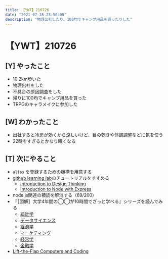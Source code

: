 ```yaml
---
title: 【YWT】210726
date: "2021-07-26 23:50:00"
description: "物理出社したり、100均でキャンプ用品を買ったりした"
---
```


# 【YWT】210726

## [Y] やったこと

- 10.2km歩いた
- 物理出社をした
- 不具合の原因調査をした
- 帰りに100均でキャンプ用品を買った
- TRPGのキャラメイクに参加した

## [W] わかったこと

- 出社すると冷房が効くから涼しいけど、目の乾きや体調調整などに気を使う
- 22時をすぎるとかなり眠くなる

## [T] 次にやること

- `alias` を登録するための機構を用意する
- [github learning lab](https://lab.github.com/githubtraining)のチュートリアルをすすめる
  - [Introduction to Design Thinking](https://lab.github.com/githubtraining/introduction-to-design-thinking)
  - [Introduction to Node with Express](https://lab.github.com/everydeveloper/introduction-to-node-with-express)
- node.js関連の積読を解消する（69/200）
- 『［図解］大学4年間の◯◯が10時間でざっと学べる』シリーズを読んでみる
  - [統計学](https://www.amazon.co.jp/dp/B07PXB4NN9)
  - [データサイエンス](https://www.amazon.co.jp/dp/B07XNW3TQM)
  - [経済学](https://www.amazon.co.jp/dp/B01KNLFHH6)
  - [マーケティング](https://www.amazon.co.jp/dp/B07BNC2SV3)
  - [経営学](https://www.amazon.co.jp/dp/B071SKDF3L)
  - [金融学](https://www.amazon.co.jp/dp/B07BB6Z7FW)
- [Lift-the-Flap Computers and Coding](https://www.amazon.co.jp/dp/1409591514)
